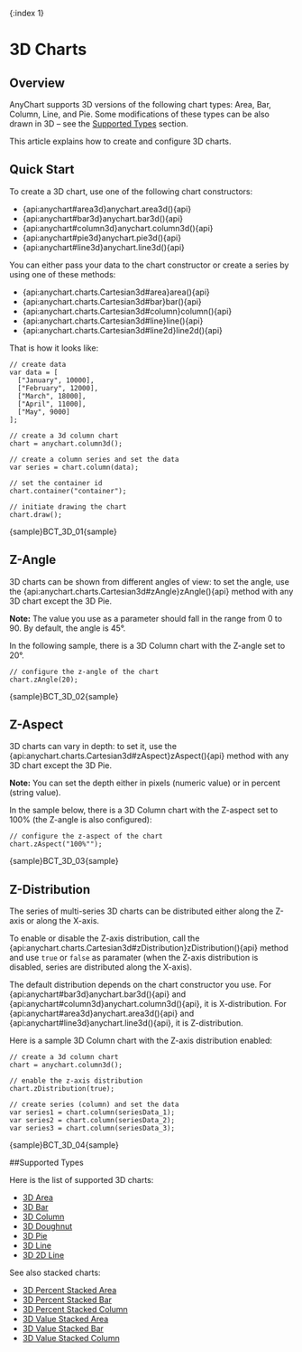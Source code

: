 {:index 1}
# 3D Charts

## Overview

AnyChart supports 3D versions of the following chart types: Area, Bar, Column, Line, and Pie. Some modifications of these types can be also drawn in 3D – see the [Supported Types](#supported_types) section.

This article explains how to create and configure 3D charts.

## Quick Start

To create a 3D chart, use one of the following chart constructors:

* {api:anychart#area3d}anychart.area3d(){api}
* {api:anychart#bar3d}anychart.bar3d(){api}
* {api:anychart#column3d}anychart.column3d(){api}
* {api:anychart#pie3d}anychart.pie3d(){api}
* {api:anychart#line3d}anychart.line3d(){api}

You can either pass your data to the chart constructor or create a series by using one of these methods:

* {api:anychart.charts.Cartesian3d#area}area(){api}
* {api:anychart.charts.Cartesian3d#bar}bar(){api}
* {api:anychart.charts.Cartesian3d#column}column(){api}
* {api:anychart.charts.Cartesian3d#line}line(){api}
* {api:anychart.charts.Cartesian3d#line2d}line2d(){api}

That is how it looks like:

```
// create data
var data = [
  ["January", 10000],
  ["February", 12000],
  ["March", 18000],
  ["April", 11000],
  ["May", 9000]
];

// create a 3d column chart
chart = anychart.column3d();

// create a column series and set the data
var series = chart.column(data);

// set the container id
chart.container("container");

// initiate drawing the chart
chart.draw();
```

{sample}BCT\_3D\_01{sample}

## Z-Angle

3D charts can be shown from different angles of view: to set the angle, use the {api:anychart.charts.Cartesian3d#zAngle}zAngle(){api} method with any 3D chart except the 3D Pie.

**Note:** The value you use as a parameter should fall in the range from 0 to 90. By default, the angle is 45&deg;. 

In the following sample, there is a 3D Column chart with the Z-angle set to 20&deg;.

```
// configure the z-angle of the chart
chart.zAngle(20);
```

{sample}BCT\_3D\_02{sample}

## Z-Aspect

3D charts can vary in depth: to set it, use the {api:anychart.charts.Cartesian3d#zAspect}zAspect(){api} method with any 3D chart except the 3D Pie.

**Note:** You can set the depth either in pixels (numeric value) or in percent (string value).

In the sample below, there is a 3D Column chart with the Z-aspect set to 100% (the Z-angle is also configured):

```
// configure the z-aspect of the chart
chart.zAspect("100%"");
```

{sample}BCT\_3D\_03{sample}

## Z-Distribution

The series of multi-series 3D charts can be distributed either along the Z-axis or along the X-axis.

To enable or disable the Z-axis distribution, call the {api:anychart.charts.Cartesian3d#zDistribution}zDistribution(){api} method and use `true` or `false` as paramater (when the Z-axis distribution is disabled, series are distributed along the X-axis).

The default distribution depends on the chart constructor you use. For {api:anychart#bar3d}anychart.bar3d(){api} and {api:anychart#column3d}anychart.column3d(){api}, it is X-distribution. For {api:anychart#area3d}anychart.area3d(){api} and {api:anychart#line3d}anychart.line3d(){api}, it is Z-distribution.

Here is a sample 3D Column chart with the Z-axis distribution enabled:

```
// create a 3d column chart
chart = anychart.column3d();

// enable the z-axis distribution
chart.zDistribution(true);

// create series (column) and set the data
var series1 = chart.column(seriesData_1);
var series2 = chart.column(seriesData_2);
var series3 = chart.column(seriesData_3);
```

{sample}BCT\_3D\_04{sample}

##Supported Types

Here is the list of supported 3D charts:

* [3D Area](Area_Chart)
* [3D Bar](Bar_Chart)
* [3D Column](Column_Chart)
* [3D Doughnut](Doughnut_Chart)
* [3D Pie](Pie_Chart)
* [3D Line](Line_Chart)
* [3D 2D Line](2D_Line_Chart)

See also stacked charts:

* [3D Percent Stacked Area](../Stacked/Percent/3D_Area_Chart)
* [3D Percent Stacked Bar](../Stacked/Percent/3D_Bar_Chart)
* [3D Percent Stacked Column](../Stacked/Percent/3D_Column_Chart)
* [3D Value Stacked Area](../Stacked/Value/3D_Area_Chart)
* [3D Value Stacked Bar](../Stacked/Value/3D_Bar_Chart)
* [3D Value Stacked Column](../Stacked/Value/3D_Column_Chart)